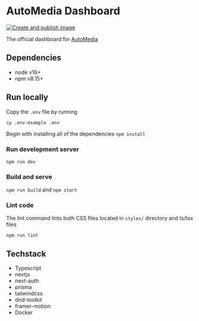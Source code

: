# AutoMedia Dashboard
[![Create and publish image](https://github.com/yamanadamnor/AutoMedia-dashboard/actions/workflows/container_build.yml/badge.svg?branch=main)](https://github.com/yamanadamnor/AutoMedia-dashboard/actions/workflows/container_build.yml)

The official dashboard for [AutoMedia](https://github.com/yamanadamnor/AutoMedia)

## Dependencies
- node v16+
- npm v8.15+

## Run locally
Copy the `.env` file by running
```bash
cp .env-example .env
```
Begin with installing all of the dependencies
`npm install`
### Run development server
`npm run dev`

### Build and serve
`npm run build` and `npm start`

### Lint code
The lint command lints both CSS files located in `styles/` directory and ts/tsx files

`npm run lint`


## Techstack
- Typescript
- nextjs
- next-auth
- prisma
- tailwindcss
- dnd-toolkit
- framer-motion
- Docker
